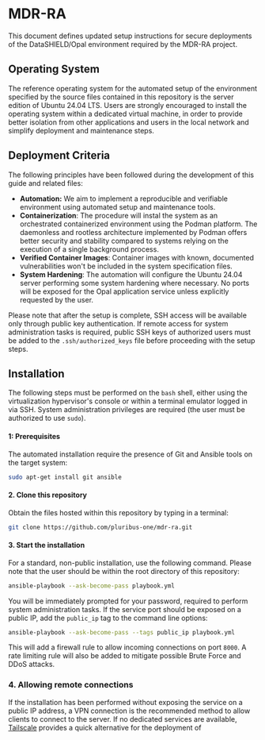 # MDR-RA

This document defines updated setup instructions for secure deployments of the DataSHIELD/Opal environment required by the MDR-RA project.

## Operating System

The reference operating system for the automated setup of the environment specified by the source files contained in this repository is the server edition of Ubuntu 24.04 LTS. Users are strongly encouraged to install the operating system within a dedicated virtual machine, in order to provide better isolation from other applications and users in the local network and simplify deployment and maintenance steps.

## Deployment Criteria

The following principles have been followed during the development of this guide and related files:

* **Automation:** We aim to implement a reproducible and verifiable environment using automated setup and maintenance tools.
* **Containerization**: The procedure will instal the system as an orchestrated containerized environment using the Podman platform. The daemonless and rootless architecture implemented by Podman offers better security and stability compared to systems relying on the execution of a single background process.
* **Verified Container Images**: Container images with known, documented vulnerabilities won't be included in the system specification files.
* **System Hardening**: The automation will configure the Ubuntu 24.04 server performing some system hardening where necessary. No ports will be exposed for the Opal application service unless explicitly requested by the user.

Please note that after the setup is complete, SSH access will be available only through public key authentication. If remote access for system administration tasks is required, public SSH keys of authorized users must be added to the `.ssh/authorized_keys` file before proceeding with the setup steps.

## Installation

The following steps must be performed on the `bash` shell, either using the virtualization hypervisor's console or within a terminal emulator logged in via SSH. System administration privileges are required (the user must be authorized to use `sudo`).

#### 1: Prerequisites

The automated installation require the presence of Git and Ansible tools on the target system:

```bash
sudo apt-get install git ansible
```

#### 2. Clone this repository

Obtain the files hosted within this repository by typing in a terminal:

```bash
git clone https://github.com/pluribus-one/mdr-ra.git
```

#### 3. Start the installation

For a standard, non-public installation, use the following command. Please note that the user should be within the root directory of this repository:

```bash
ansible-playbook --ask-become-pass playbook.yml
```

You will be immediately prompted for your password, required to perform system administration tasks. If the service port should be exposed on a public IP, add the `public_ip` tag to the command line options:

```bash
ansible-playbook --ask-become-pass --tags public_ip playbook.yml
```

This will add a firewall rule to allow incoming connections on port `8000`. A rate limiting rule will also be added to mitigate possible Brute Force and DDoS attacks.

### 4. Allowing remote connections

If the installation has been performed without exposing the service on a public IP address, a VPN connection is the recommended method to allow clients to connect to the server. If no dedicated services are available, [Tailscale](https://tailscale.com/) provides a quick alternative for the deployment of  
